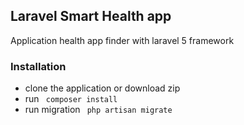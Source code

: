 ## Laravel Smart Health app

Application health app finder with laravel 5 framework

### Installation


* clone the application or download zip
* run <code> composer install </code>
* run migration <code> php artisan migrate </code>
